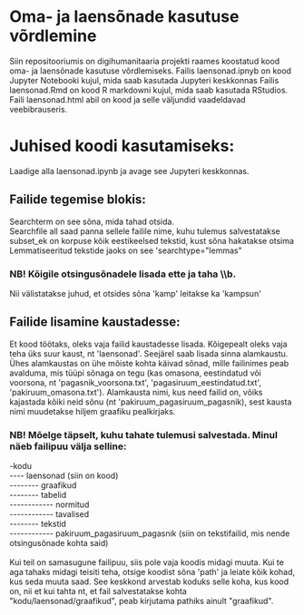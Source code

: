 # Oma- ja laensõnade kasutuse võrdlemine
Siin repositooriumis on digihumanitaaria projekti raames koostatud kood oma- ja laensõnade kasutuse võrdlemiseks. 
Failis laensonad.ipnyb on kood Jupyter Notebooki kujul, mida saab kasutada Jupyteri keskkonnas
Failis laensonad.Rmd on kood R markdowni kujul, mida saab kasutada RStudios.
Faili laensonad.html abil on kood ja selle väljundid vaadeldavad veebibrauseris.

# Juhised koodi kasutamiseks:
Laadige alla laensonad.ipynb ja avage see Jupyteri keskkonnas.
## Failide tegemise blokis:
Searchterm on see sõna, mida tahad otsida.
<br>
Searchfile all saad panna sellele failile nime, kuhu tulemus salvestatakse
<br>
subset_ek on korpuse kõik eestikeelsed tekstid, kust sõna hakatakse otsima
<br>
Lemmatiseeritud tekstide jaoks on see 'searchtype="lemmas"
<br>
### NB! Kõigile otsingusõnadele lisada ette ja taha \\\b.
Nii välistatakse juhud, et otsides sõna 'kamp' leitakse ka 'kampsun'

## Failide lisamine kaustadesse:
Et kood töötaks, oleks vaja failid kaustadesse lisada. Kõigepealt oleks vaja teha üks suur kaust, nt 'laensonad'. Seejärel saab lisada sinna alamkaustu. Ühes alamkaustas on ühe mõiste kohta käivad sõnad, mille failinimes peab avalduma, mis tüüpi sõnaga on tegu (kas omasona, eestindatud või voorsona, nt 'pagasnik_voorsona.txt', 'pagasiruum_eestindatud.txt', 'pakiruum_omasona.txt'). Alamkausta nimi, kus need failid on, võiks kajastada kõiki neid sõnu (nt 'pakiruum_pagasiruum_pagasnik), sest kausta nimi muudetakse hiljem graafiku pealkirjaks. 
<br>
### NB! Mõelge täpselt, kuhu tahate tulemusi salvestada. Minul näeb failipuu välja selline:
-kodu <br>
---- laensonad (siin on kood) <br>
-------- graafikud <br>
-------- tabelid <br>
------------ normitud <br>
------------ tavalised <br>
-------- tekstid <br>
------------ pakiruum_pagasiruum_pagasnik (siin on tekstifailid, mis nende otsingusõnade kohta said) <br><br>
Kui teil on samasugune failipuu, siis pole vaja koodis midagi muuta. Kui te aga tahaks midagi teisiti teha, otsige koodist sõna 'path' ja leiate kõik kohad, kus seda muuta saad. See keskkond arvestab koduks selle koha, kus kood on, nii et kui tahta nt, et fail salvestatakse kohta "kodu/laensonad/graafikud", peab kirjutama pathiks ainult "graafikud". 

